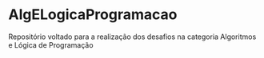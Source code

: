 # AlgELogicaProgramacao
Repositório voltado para a realização dos desafios na categoria Algoritmos e Lógica de Programação
